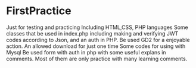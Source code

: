 # FirstPractice
Just for testing and practicing
Including HTML,CSS, PHP languages
Some classes that be used in index.php including making and verifying JWT codes according to Json, and an auth in PHP.
Be used GD2 for a enjoyable action.
An allowed download for just one time
Some codes for using with Mysql
Be used form with auth in php with some useful explans in comments.
Most of them are only practice with many learning comments.
